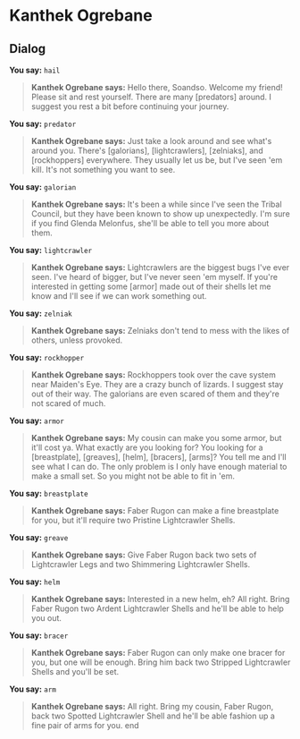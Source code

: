 # Kanthek Ogrebane
## Dialog

**You say:** `hail`



>**Kanthek Ogrebane says:** Hello there, Soandso. Welcome my friend! Please sit and rest yourself. There are many [predators] around. I suggest you rest a bit before continuing your journey.

**You say:** `predator`



>**Kanthek Ogrebane says:** Just take a look around and see what's around you. There's [galorians], [lightcrawlers], [zelniaks], and [rockhoppers] everywhere. They usually let us be, but I've seen 'em kill. It's not something you want to see.

**You say:** `galorian`



>**Kanthek Ogrebane says:** It's been a while since I've seen the Tribal Council, but they have been known to show up unexpectedly. I'm sure if you find Glenda Melonfus, she'll be able to tell you more about them.

**You say:** `lightcrawler`



>**Kanthek Ogrebane says:** Lightcrawlers are the biggest bugs I've ever seen. I've heard of bigger, but I've never seen 'em myself. If you're interested in getting some [armor] made out of their shells let me know and I'll see if we can work something out.

**You say:** `zelniak`



>**Kanthek Ogrebane says:** Zelniaks don't tend to mess with the likes of others, unless provoked.

**You say:** `rockhopper`



>**Kanthek Ogrebane says:** Rockhoppers took over the cave system near Maiden's Eye. They are a crazy bunch of lizards. I suggest stay out of their way. The galorians are even scared of them and they're not scared of much.

**You say:** `armor`



>**Kanthek Ogrebane says:** My cousin can make you some armor, but it'll cost ya. What exactly are you looking for? You looking for a [breastplate], [greaves], [helm], [bracers], [arms]? You tell me and I'll see what I can do. The only problem is I only have enough material to make a small set. So you might not be able to fit in 'em.

**You say:** `breastplate`



>**Kanthek Ogrebane says:** Faber Rugon can make a fine breastplate for you, but it'll require two Pristine Lightcrawler Shells.

**You say:** `greave`



>**Kanthek Ogrebane says:** Give Faber Rugon back two sets of Lightcrawler Legs and two Shimmering Lightcrawler Shells.

**You say:** `helm`



>**Kanthek Ogrebane says:** Interested in a new helm, eh? All right. Bring Faber Rugon two Ardent Lightcrawler Shells and he'll be able to help you out.

**You say:** `bracer`



>**Kanthek Ogrebane says:** Faber Rugon can only make one bracer for you, but one will be enough. Bring him back two Stripped Lightcrawler Shells and you'll be set.

**You say:** `arm`



>**Kanthek Ogrebane says:** All right. Bring my cousin, Faber Rugon, back two Spotted Lightcrawler Shell and he'll be able fashion up a fine pair of arms for you.
end
